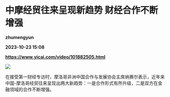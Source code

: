 # 中摩经贸往来呈现新趋势 财经合作不断增强
**zhumengyun**

**2023-10-23 15:08**

**https://www.yicai.com/video/101882505.html**

![](http://imgcdn.yicai.com/vms-new/2023/10/ca582163-9188-44d8-9887-66c245433568_VFzi.jpg) 

在接受第一财经专访时，摩洛哥非洲中国合作与发展协会主席纳赛尔表示，近年来中国-摩洛哥经贸往来呈现出两大新趋势：一是合作形式有所升级，二是双方在金融领域的合作不断增强。